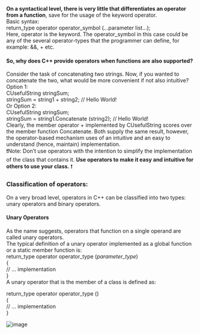 **On a syntactical level, there is very little that differentiates an operator from a function**,
save for the usage of the keyword operator.  
Basic syntax:  
return_type operator operator_symbol (...parameter list...);  
Here, operator is the keyword. The operator_symbol in this case could be any of the several operator-types that the
programmer can define, for example: &&, + etc.

#### So, why does C++ provide operators when functions are also supported?
Consider the task of concatenating two strings. Now, if you wanted to concatenate the two, what would be more convenient if not also
intuitive?  
Option 1:   
CUsefulString stringSum;  
stringSum = string1 + string2; // Hello World!  
Or Option 2:  
CUsefulString stringSum;  
stringSum = string1.Concatenate (string2); // Hello World!  
Clearly, the member operator + implemented by CUsefulString scores over the member
function Concatenate. Both supply the same result, however, the operator-based mechanism
uses of an intuitive and an easy to understand (hence, maintain) implementation.  
❗Note: Don’t use operators with the intention to simplify the implementation
of the class that contains it. **Use operators to make it easy and intuitive for others
to use your class.** ❗  
### Classification of operators:  
On a very broad level, operators in C++ can be classified into two types: unary operators
and binary operators.  
#### Unary Operators
As the name suggests, operators that function on a single operand are called unary operators.  
The typical definition of a unary operator implemented as a global function or a
static member function is:  
return_type operator operator_type (*parameter_type*)  
{  
// ... implementation  
}  
A unary operator that is the member of a class is defined as:  

return_type operator operator_type ()   
{   
// ... implementation  
}  

![image](https://user-images.githubusercontent.com/64036955/125280635-e5e82b80-e332-11eb-90ab-6b8dff505aed.png)

